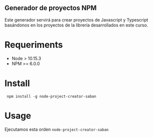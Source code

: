## Generador de proyectos NPM

Este generador servirá para crear proyectos de Javascript y Typescript basándonos en los proyectos de la librería
desarrollados en este curso.

# Requeriments
* Node > 10.15.3
* NPM >= 6.0.0

# Install
``` npm install -g node-project-creator-saban```

# Usage
Ejecutamos esta orden
```node-project-creator-saban```